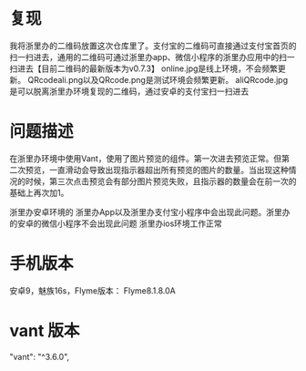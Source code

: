 <!--
 * @Author: fanjf
 * @Date: 2022-10-11 11:20:59
 * @LastEditTime: 2022-10-11 11:37:21
 * @LastEditors: fanjf
 * @FilePath: \reportBug\vant3\imagePreview\README.md
 * @Description: 🎉🎉🎉
-->
# 复现
我将浙里办的二维码放置这次仓库里了。支付宝的二维码可直接通过支付宝首页的扫一扫进去，通用的二维码可通过浙里办app、微信小程序的浙里办应用中的扫一扫进去【目前二维码的最新版本为v0.7.3】
online.jpg是线上环境，不会频繁更新。
QRcodeali.png以及QRcode.png是测试环境会频繁更新。
aliQRcode.jpg 是可以脱离浙里办环境复现的二维码，通过安卓的支付宝扫一扫进去

# 问题描述
在浙里办环境中使用Vant，使用了图片预览的组件。第一次进去预览正常。但第二次预览，一直滑动会导致出现指示器超出所有预览的图片的数量。当出现这种情况的时候，第三次点击预览会有部分图片预览失败，且指示器的数量会在前一次的基础上再次加1。

浙里办安卓环境的 浙里办App以及浙里办支付宝小程序中会出现此问题。浙里办的安卓的微信小程序不会出现此问题
浙里办ios环境工作正常

# 手机版本
安卓9，魅族16s，Flyme版本： Flyme8.1.8.0A

# vant 版本
"vant": "^3.6.0",
